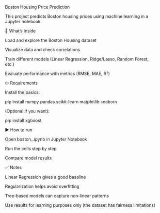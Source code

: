 Boston Housing Price Prediction

This project predicts Boston housing prices using machine learning in a Jupyter notebook.

📌 What’s inside

Load and explore the Boston Housing dataset

Visualize data and check correlations

Train different models (Linear Regression, Ridge/Lasso, Random Forest, etc.)

Evaluate performance with metrics (RMSE, MAE, R²)

⚙️ Requirements

Install the basics:

pip install numpy pandas scikit-learn matplotlib seaborn


(Optional if you want):

pip install xgboost

▶️ How to run

Open boston_.ipynb in Jupyter Notebook

Run the cells step by step

Compare model results

✅ Notes

Linear Regression gives a good baseline

Regularization helps avoid overfitting

Tree-based models can capture non-linear patterns

Use results for learning purposes only (the dataset has fairness limitations)
